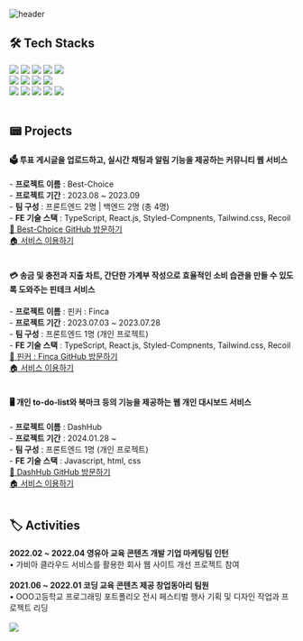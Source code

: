 ![header](https://capsule-render.vercel.app/api?type=waving&color=FA7070&height=300&section=header&text=SeBinHan&fontSize=90&fontColor=FFFFFF&fontAlign=72&desc=FrontEnd&descAlignY=65&descAlign=90)

<!--[![Typing SVG](https://readme-typing-svg.herokuapp.com?font=Fira+Code&size=35&pause=1000&color=AE2DF7&width=500&height=65&lines=Welcome+to+my+GitHub+%E2%9C%8B)](https://git.io/typing-svg)-->

## 🛠️ Tech Stacks

<div>
  <img src="https://img.shields.io/badge/html5-E34F26?style=for-the-badge&logo=html5&logoColor=white"></a>
  <img src="https://img.shields.io/badge/css3-1572B6?style=for-the-badge&logo=css3&logoColor=white"></a>
  <img src="https://img.shields.io/badge/javascript-F7DF1E?style=for-the-badge&logo=javascript&logoColor=black"></a>
  <img src="https://img.shields.io/badge/TypeScript-3178C6?style=for-the-badge&logo=typescript&logoColor=white"/></a>
  <img src="https://img.shields.io/badge/react-black?style=for-the-badge&logo=react&logoColor=61DAFB"></a>
</div>
<div>
  <img src="https://img.shields.io/badge/StyledComponents-DB7093?style=for-the-badge&logo=styledcomponents&logoColor=white"></a>
  <img src="https://img.shields.io/badge/Tailwind.css-06B6D4?style=for-the-badge&logo=tailwindcss&logoColor=white"/></a>
  <img src="https://img.shields.io/badge/firebase-FFCA28?style=for-the-badge&logo=firebase&logoColor=white"></a>
  <img src="https://img.shields.io/badge/recoil-3578E5?style=for-the-badge&logo=recoil&logoColor=white"></a>
</div>
<div>
  <img src="https://img.shields.io/badge/Git-F05032?style=for-the-badge&logo=git&logoColor=white"/></a>
  <img src="https://img.shields.io/badge/GitHub-181717?style=for-the-badge&logo=github&logoColor=white"/></a>
  <img src="https://img.shields.io/badge/Figma-E0234E?style=for-the-badge&logo=figma&logoColor=white"/></a>
  <img src="https://img.shields.io/badge/Notion-8BC0D0?style=for-the-badge&logo=notion&logoColor=black"/></a>
  <img src="https://img.shields.io/badge/Slack-68BC71?style=for-the-badge&logo=slack&logoColor=white"/></a>
</div>

</br>

<!--## 🔎 Studying-->

<!--<img src="https://img.shields.io/badge/next.js-000000?style=for-the-badge&logo=nextdotjs&logoColor=white"/></a>-->
<!--<img src="https://img.shields.io/badge/Redux-764ABC?style=for-the-badge&logo=redux&logoColor=white"/></a>-->

<!--</br>-->

## 📟 Projects

<div>
  <h4>🗳️ 투표 게시글을 업로드하고, 실시간 채팅과 알림 기능을 제공하는 커뮤니티 웹 서비스</h4>
  - <strong>프로젝트 이름</strong> : Best-Choice </br>
  - <strong>프로젝트 기간</strong> : 2023.08 ~ 2023.09 </br>
  - <strong>팀 구성</strong> : 프론트엔드 2명 | 백엔드 2명 (총 4명) </br>
  - <strong>FE 기술 스택</strong> : TypeScript, React.js, Styled-Compnents, Tailwind.css, Recoil </br>
  <a href="https://github.com/winnow-2023">🚪 Best-Choice GitHub 방문하기</a> </br>
  <a href="https://best-choice-steel.vercel.app/">🏠 서비스 이용하기</a>
</div>

</br>

<div>
  <h4>💳 송금 및 충전과 지출 차트, 간단한 가계부 작성으로 효율적인 소비 습관을 만들 수 있도록 도와주는 핀테크 서비스</h4>
  - <strong>프로젝트 이름</strong> : 핀커 : Finca </br>
  - <strong>프로젝트 기간</strong> : 2023.07.03 ~ 2023.07.28 </br>
  - <strong>팀 구성</strong> : 프론트엔드 1명 (개인 프로젝트) </br>
  - <strong>FE 기술 스택</strong> : TypeScript, React.js, Styled-Compnents, Tailwind.css, Recoil </br>
  <a href="https://github.com/Hansebin/front-project">🚪 핀커 : Finca GitHub 방문하기</a> </br>
  <a href="https://finca-project.vercel.app/">🏠 서비스 이용하기</a> 
</div>

</br>

<div>
  <h4>🖥️ 개인 to-do-list와 북마크 등의 기능을 제공하는 웹 개인 대시보드 서비스</h4>
  - <strong>프로젝트 이름</strong> : DashHub </br>
  - <strong>프로젝트 기간</strong> : 2024.01.28 ~</br>
  - <strong>팀 구성</strong> : 프론트엔드 1명 (개인 프로젝트) </br>
  - <strong>FE 기술 스택</strong> : Javascript, html, css</br>
  <a href="https://github.com/Hansebin/Vanilla-Javascript-Project-Web-Personal-Dashboard">🚪 DashHub GitHub 방문하기</a> </br>
  <a href="https://hansebin.github.io/Vanilla-Javascript-Project-Web-Personal-Dashboard/">🏠 서비스 이용하기</a> 
</div>

</br>

## 🏷️ Activities

<div>
  <strong>2022.02 ~ 2022.04 영유아 교육 콘텐츠 개발 기업 마케팅팀 인턴</strong> </br>
  • 가비아 클라우드 서비스를 활용한 회사 웹 사이트 개선 프로젝트 참여
</div>

<br />

<div>
  <strong>2021.06 ~ 2022.01 코딩 교육 콘텐츠 제공 창업동아리 팀원</strong> </br>
  • OOO고등학교 프로그래밍 포트폴리오 전시 페스티벌 행사 기획 및 디자인 작업과 프로젝트 리딩
</div>

</br>

<div>
  <a href="mailto:sebinn052@gmail.com"><img src="https://img.shields.io/badge/-sebinn052@gmail.com-68BC71?style=for-the-badge&logo=gmail&logoColor=white"/></a>
</div>

<!-- ## 💾 Repositories -->

<!-- ![Anurag's GitHub stats](https://github-readme-stats.vercel.app/api?username=Hansebin&show_icons=true&theme=tokyonight) -->
<!-- ![Top Langs](https://github-readme-stats.vercel.app/api/top-langs/?username=Hansebin&layout=compact&theme=buefy) -->
